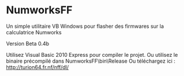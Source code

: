# NumworksFF
Un simple utilitaire VB Windows pour flasher des firmwares sur la calculatrice Numworks

Version Beta 0.4b

Utilisez Visual Basic 2010 Express pour compiler le projet.
Ou utilisez le binaire précompilé dans NumworksFF\bin\Release
Ou téléchargez ici : http://turion64.fr.nf/nff/dl/

